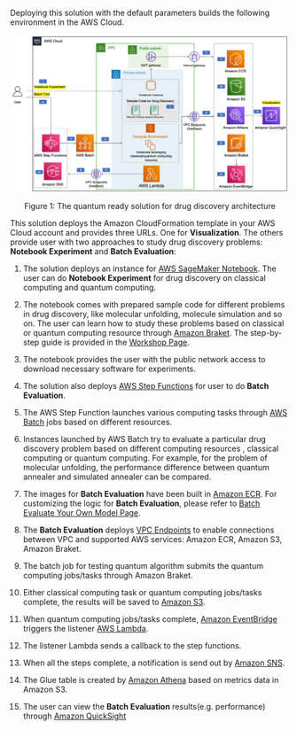 Deploying this solution with the default parameters builds the following environment in the AWS Cloud.

<center>

 

![architecture](./images/architecture.png)

 <figcaption>Figure 1: The quantum ready solution for drug discovery architecture</figcaption>

</center>

This solution deploys the Amazon CloudFormation template in your 
AWS Cloud account and provides three URLs. One for **Visualization**.
The others provide user with two approaches to study drug discovery 
problems: **Notebook Experiment** and **Batch Evaluation**:

01. The solution deploys an instance for 
[AWS SageMaker Notebook](https://docs.aws.amazon.com/sagemaker/latest/dg/nbi.html). 
The user can do **Notebook Experiment** for drug discovery on classical computing and 
quantum computing.

02. The notebook comes with prepared sample code for different problems 
in drug discovery, like molecular unfolding, molecule simulation and so on. 
The user can learn how to study these problems based on classical 
or quantum computing resource through 
[Amazon Braket](https://aws.amazon.com/braket/). The step-by-step guide is 
provided in the [Workshop Page](workshop/background.md).

03. The notebook provides the user with the public network access to download 
necessary software for experiments.

04. The solution also deploys 
[AWS Step Functions](https://aws.amazon.com/step-functions/) for user to do 
**Batch Evaluation**. 

05. The AWS Step Function launches various computing tasks through 
    [AWS Batch](https://aws.amazon.com/batch/) jobs based on different resources.

06. Instances launched by AWS Batch try to evaluate a particular 
drug discovery problem based 
on different computing resources , classical computing or quantum computing. 
For example, for the problem of molecular unfolding, the performance difference 
between quantum annealer and simulated annealer can be compared. 

07. The images for **Batch Evaluation** have been built in 
[Amazon ECR](https://aws.amazon.com/ecr/). For customizing
the logic for **Batch Evaluation**, please refer to 
[Batch Evaluate Your Own Model Page](workshop/a-molecular-unfolding/evaluate-your-own-model.md).

08. The **Batch Evaluation** deploys [VPC Endpoints](https://docs.aws.amazon.com/vpc/latest/privatelink/vpc-endpoints.html) to enable connections between VPC and
 supported AWS services:
Amazon ECR, Amazon S3, Amazon Braket.

09. The batch job for testing quantum algorithm submits the quantum computing 
jobs/tasks through Amazon Braket.

10. Either classical computing task or quantum computing jobs/tasks complete, 
the results will be saved to 
[Amazon S3](https://aws.amazon.com/s3/).

11. When quantum computing jobs/tasks complete, 
[Amazon EventBridge](https://aws.amazon.com/eventbridge/) triggers
the listener [AWS Lambda](https://aws.amazon.com/lambda/).

12. The listener Lambda sends a callback to the step functions.

13. When all the steps complete, a notification is send out by 
[Amazon SNS](https://aws.amazon.com/sns/).

14. The Glue table is created by [Amazon Athena](https://aws.amazon.com/athena) 
based on metrics data in 
Amazon S3.

15. The user can view the **Batch Evaluation** results(e.g. performance) 
through [Amazon QuickSight](https://aws.amazon.com/quicksight/)
